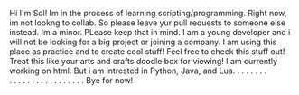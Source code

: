 Hi I'm Sol!
Im in the process of learning scripting/programming. 
Right now, im not lookng to collab. So please leave yur pull requests to someone else instead.
Im a minor. PLease keep that in mind. I am a young developer and i will not be looking for a big project or joining a company. 
I am using this place as practice and to create cool stuff! Feel free to check this stuff out! Treat this like your arts and crafts doodle box for viewing!
I am currently working on html. But i am intrested in Python, Java, and Lua.
.
 .
   .
     .
       . 
      . 
     .  
    . 
   .
  .
 .
.
.
 .
   .
     .
       . 
      .
     .
    .
   .
  .
 .
.
Bye for now!
